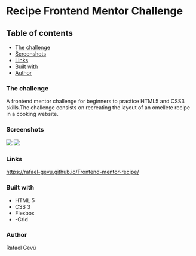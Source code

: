 # Recipe Frontend Mentor Challenge
## Table of contents
  - [The challenge](#the-challenge)
  - [Screenshots](#screenshots)
  - [Links](#links)
  - [Built with](#built-with)
  - [Author](#author)
  ### The challenge

  A frontend mentor challenge for beginners to practice HTML5 and CSS3 skills.The challenge consists on recreating the layout of an omellete recipe in a cooking website.

  ### Screenshots
<img src="./src/images/screen-recording-desktop.gif"/>
<img src="./src/images/screen-recording-mobile.gif"/>

### Links
https://rafael-gevu.github.io/Frontend-mentor-recipe/

### Built with
- HTML 5
- CSS 3
- Flexbox
- -Grid



### Author

Rafael Gevú
